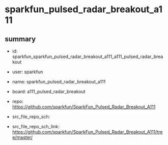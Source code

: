 # sparkfun_pulsed_radar_breakout_a111
 
## summary 
* id: sparkfun_sparkfun_pulsed_radar_breakout_a111_a111_pulsed_radar_breakout
* user: sparkfun
* name: sparkfun_pulsed_radar_breakout_a111
* board: a111_pulsed_radar_breakout
* repo: https://github.com/sparkfun/SparkFun_Pulsed_Radar_Breakout_A111



* src_file_repo_sch: 
* src_file_repo_sch_link: https://github.com/sparkfun/SparkFun_Pulsed_Radar_Breakout_A111/tree/master/






